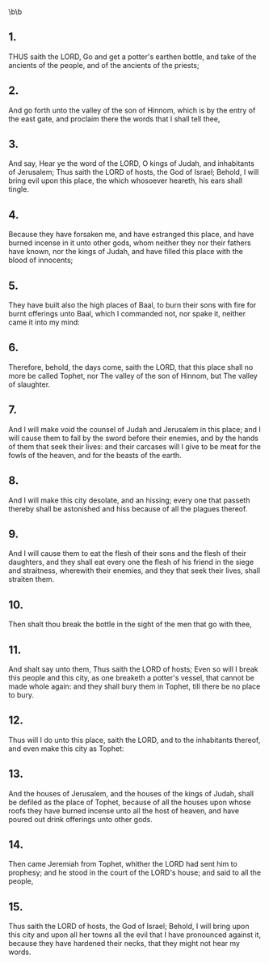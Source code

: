 \b\b
## 1.
THUS saith the LORD, Go and get a potter's earthen bottle, and take of the ancients of the people, and of the ancients of the priests;
## 2.
And go forth unto the valley of the son of Hinnom, which is by the entry of the east gate, and proclaim there the words that I shall tell thee,
## 3.
And say, Hear ye the word of the LORD, O kings of Judah, and inhabitants of Jerusalem; Thus saith the LORD of hosts, the God of Israel; Behold, I will bring evil upon this place, the which whosoever heareth, his ears shall tingle.
## 4.
Because they have forsaken me, and have estranged this place, and have burned incense in it unto other gods, whom neither they nor their fathers have known, nor the kings of Judah, and have filled this place with the blood of innocents;
## 5.
They have built also the high places of Baal, to burn their sons with fire for burnt offerings unto Baal, which I commanded not, nor spake it, neither came it into my mind:
## 6.
Therefore, behold, the days come, saith the LORD, that this place shall no more be called Tophet, nor The valley of the son of Hinnom, but The valley of slaughter.
## 7.
And I will make void the counsel of Judah and Jerusalem in this place; and I will cause them to fall by the sword before their enemies, and by the hands of them that seek their lives: and their carcases will I give to be meat for the fowls of the heaven, and for the beasts of the earth.
## 8.
And I will make this city desolate, and an hissing; every one that passeth thereby shall be astonished and hiss because of all the plagues thereof.
## 9.
And I will cause them to eat the flesh of their sons and the flesh of their daughters, and they shall eat every one the flesh of his friend in the siege and straitness, wherewith their enemies, and they that seek their lives, shall straiten them.
## 10.
Then shalt thou break the bottle in the sight of the men that go with thee,
## 11.
And shalt say unto them, Thus saith the LORD of hosts; Even so will I break this people and this city, as one breaketh a potter's vessel, that cannot be made whole again: and they shall bury them in Tophet, till there be no place to bury.
## 12.
Thus will I do unto this place, saith the LORD, and to the inhabitants thereof, and even make this city as Tophet:
## 13.
And the houses of Jerusalem, and the houses of the kings of Judah, shall be defiled as the place of Tophet, because of all the houses upon whose roofs they have burned incense unto all the host of heaven, and have poured out drink offerings unto other gods.
## 14.
Then came Jeremiah from Tophet, whither the LORD had sent him to prophesy; and he stood in the court of the LORD's house; and said to all the people,
## 15.
Thus saith the LORD of hosts, the God of Israel; Behold, I will bring upon this city and upon all her towns all the evil that I have pronounced against it, because they have hardened their necks, that they might not hear my words.
